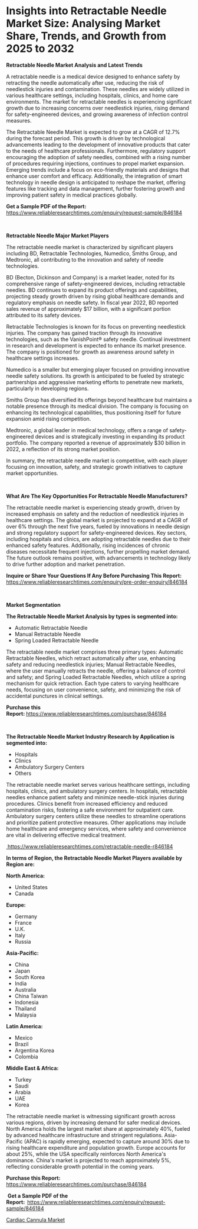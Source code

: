 <p><h1>Insights into Retractable Needle Market Size: Analysing Market Share, Trends, and Growth from 2025 to 2032</h1></p><p><strong>Retractable Needle Market Analysis and Latest Trends</strong></p>
<p><p>A retractable needle is a medical device designed to enhance safety by retracting the needle automatically after use, reducing the risk of needlestick injuries and contamination. These needles are widely utilized in various healthcare settings, including hospitals, clinics, and home care environments. The market for retractable needles is experiencing significant growth due to increasing concerns over needlestick injuries, rising demand for safety-engineered devices, and growing awareness of infection control measures.</p><p>The Retractable Needle Market is expected to grow at a CAGR of 12.7% during the forecast period. This growth is driven by technological advancements leading to the development of innovative products that cater to the needs of healthcare professionals. Furthermore, regulatory support encouraging the adoption of safety needles, combined with a rising number of procedures requiring injections, continues to propel market expansion. Emerging trends include a focus on eco-friendly materials and designs that enhance user comfort and efficacy. Additionally, the integration of smart technology in needle design is anticipated to reshape the market, offering features like tracking and data management, further fostering growth and improving patient safety in medical practices globally.</p></p>
<p><strong>Get a Sample PDF of the Report:&nbsp;</strong> <a href="https://www.reliableresearchtimes.com/enquiry/request-sample/846184?utm_campaign=2993&utm_medium=2&utm_source=Github&utm_content=ia&utm_term=04032025&utm_id=retractable-needle">https://www.reliableresearchtimes.com/enquiry/request-sample/846184</a></p>
<p>&nbsp;</p>
<p><strong>Retractable Needle Major Market Players</strong></p>
<p><p>The retractable needle market is characterized by significant players including BD, Retractable Technologies, Numedico, Smiths Group, and Medtronic, all contributing to the innovation and safety of needle technologies.</p><p>BD (Becton, Dickinson and Company) is a market leader, noted for its comprehensive range of safety-engineered devices, including retractable needles. BD continues to expand its product offerings and capabilities, projecting steady growth driven by rising global healthcare demands and regulatory emphasis on needle safety. In fiscal year 2022, BD reported sales revenue of approximately $17 billion, with a significant portion attributed to its safety devices.</p><p>Retractable Technologies is known for its focus on preventing needlestick injuries. The company has gained traction through its innovative technologies, such as the VanishPoint® safety needle. Continual investment in research and development is expected to enhance its market presence. The company is positioned for growth as awareness around safety in healthcare settings increases.</p><p>Numedico is a smaller but emerging player focused on providing innovative needle safety solutions. Its growth is anticipated to be fueled by strategic partnerships and aggressive marketing efforts to penetrate new markets, particularly in developing regions.</p><p>Smiths Group has diversified its offerings beyond healthcare but maintains a notable presence through its medical division. The company is focusing on enhancing its technological capabilities, thus positioning itself for future expansion amid rising competition.</p><p>Medtronic, a global leader in medical technology, offers a range of safety-engineered devices and is strategically investing in expanding its product portfolio. The company reported a revenue of approximately $30 billion in 2022, a reflection of its strong market position.</p><p>In summary, the retractable needle market is competitive, with each player focusing on innovation, safety, and strategic growth initiatives to capture market opportunities.</p></p>
<p>&nbsp;</p>
<p><strong>What Are The Key Opportunities For Retractable Needle Manufacturers?</strong></p>
<p><p>The retractable needle market is experiencing steady growth, driven by increased emphasis on safety and the reduction of needlestick injuries in healthcare settings. The global market is projected to expand at a CAGR of over 6% through the next five years, fueled by innovations in needle design and strong regulatory support for safety-engineered devices. Key sectors, including hospitals and clinics, are adopting retractable needles due to their enhanced safety features. Additionally, rising incidences of chronic diseases necessitate frequent injections, further propelling market demand. The future outlook remains positive, with advancements in technology likely to drive further adoption and market penetration.</p></p>
<p><strong>Inquire or Share Your Questions If Any Before Purchasing This Report:</strong> <a href="https://www.reliableresearchtimes.com/enquiry/pre-order-enquiry/846184?utm_campaign=2993&utm_medium=2&utm_source=Github&utm_content=ia&utm_term=04032025&utm_id=retractable-needle">https://www.reliableresearchtimes.com/enquiry/pre-order-enquiry/846184</a></p>
<p>&nbsp;</p>
<p><strong>Market Segmentation</strong></p>
<p><strong>The Retractable Needle Market Analysis by types is segmented into:</strong></p>
<p><ul><li>Automatic Retractable Needle</li><li>Manual Retractable Needle</li><li>Spring Loaded Retractable Needle</li></ul></p>
<p><p>The retractable needle market comprises three primary types: Automatic Retractable Needles, which retract automatically after use, enhancing safety and reducing needlestick injuries; Manual Retractable Needles, where the user manually retracts the needle, offering a balance of control and safety; and Spring Loaded Retractable Needles, which utilize a spring mechanism for quick retraction. Each type caters to varying healthcare needs, focusing on user convenience, safety, and minimizing the risk of accidental punctures in clinical settings.</p></p>
<p><strong>Purchase this Report:&nbsp;</strong><a href="https://www.reliableresearchtimes.com/purchase/846184?utm_campaign=2993&utm_medium=2&utm_source=Github&utm_content=ia&utm_term=04032025&utm_id=retractable-needle">https://www.reliableresearchtimes.com/purchase/846184</a></p>
<p>&nbsp;</p>
<p><strong>The Retractable Needle Market Industry Research by Application is segmented into:</strong></p>
<p><ul><li>Hospitals</li><li>Clinics</li><li>Ambulatory Surgery Centers</li><li>Others</li></ul></p>
<p><p>The retractable needle market serves various healthcare settings, including hospitals, clinics, and ambulatory surgery centers. In hospitals, retractable needles enhance patient safety and minimize needle-stick injuries during procedures. Clinics benefit from increased efficiency and reduced contamination risks, fostering a safe environment for outpatient care. Ambulatory surgery centers utilize these needles to streamline operations and prioritize patient protective measures. Other applications may include home healthcare and emergency services, where safety and convenience are vital in delivering effective medical treatment.</p></p>
<p><a href="https://www.reliableresearchtimes.com/retractable-needle-r846184?utm_campaign=2993&utm_medium=2&utm_source=Github&utm_content=ia&utm_term=04032025&utm_id=retractable-needle">&nbsp;https://www.reliableresearchtimes.com/retractable-needle-r846184</a></p>
<p><strong>In terms of Region, the Retractable Needle Market Players available by Region are:</strong></p>
<p>
    <p> <strong> North America: </strong>
        <ul>
            <li>United States</li>
            <li>Canada</li>
        </ul>
        </p> 
    <p> <strong> Europe: </strong>
        <ul>
            <li>Germany</li>
            <li>France</li>
            <li>U.K.</li>
            <li>Italy</li>
            <li>Russia</li>
        </ul>
        </p> 
    <p> <strong> Asia-Pacific: </strong>
        <ul>
            <li>China</li>
            <li>Japan</li>
            <li>South Korea</li>
            <li>India</li>
            <li>Australia</li>
            <li>China Taiwan</li>
            <li>Indonesia</li>
            <li>Thailand</li>
            <li>Malaysia</li>
        </ul>
        </p> 
    <p> <strong> Latin America: </strong>
        <ul>
            <li>Mexico</li>
            <li>Brazil</li>
            <li>Argentina Korea</li>
            <li>Colombia</li>
        </ul>
        </p> 
    <p> <strong> Middle East & Africa: </strong>
        <ul>
            <li>Turkey</li>
            <li>Saudi</li>
            <li>Arabia</li>
            <li>UAE</li>
            <li>Korea</li>
        </ul>
    </p>
    </p>
<p><p>The retractable needle market is witnessing significant growth across various regions, driven by increasing demand for safer medical devices. North America holds the largest market share at approximately 40%, fueled by advanced healthcare infrastructure and stringent regulations. Asia-Pacific (APAC) is rapidly emerging, expected to capture around 30% due to rising healthcare expenditure and population growth. Europe accounts for about 25%, while the USA specifically reinforces North America's dominance. China's market is projected to reach approximately 5%, reflecting considerable growth potential in the coming years.</p></p>
<p><strong>Purchase this Report: </strong><a href="https://www.reliableresearchtimes.com/purchase/846184?utm_campaign=2993&utm_medium=2&utm_source=Github&utm_content=ia&utm_term=04032025&utm_id=retractable-needle">https://www.reliableresearchtimes.com/purchase/846184</a></p>
<p>&nbsp;<strong>Get a Sample PDF of the Report:&nbsp;&nbsp;</strong><a href="https://www.reliableresearchtimes.com/enquiry/request-sample/846184?utm_campaign=2993&utm_medium=2&utm_source=Github&utm_content=ia&utm_term=04032025&utm_id=retractable-needle">https://www.reliableresearchtimes.com/enquiry/request-sample/846184</a></p>
<p><strong></strong></p>
<p><p><a href="https://github.com/xalatieusope/Market-Research-Report-List-1/blob/main/cardiac-cannula-market.md?utm_campaign=2993&utm_medium=2&utm_source=Github&utm_content=ia&utm_term=04032025&utm_id=retractable-needle">Cardiac Cannula Market</a></p></p>